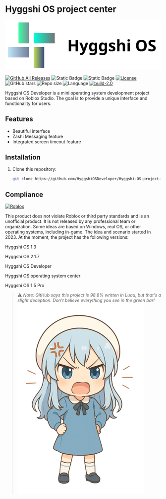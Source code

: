 # Hyggshi OS project center

![Hyggshi OS](logo.png)

[![GitHub All Releases](https://img.shields.io/github/downloads/HyggshiOSDeveloper/Hyggshi-OS-project-center/total.svg)](https://github.com/HyggshiOSDeveloper/Hyggshi-OS-project-center/releases) ![Static Badge](https://img.shields.io/badge/build-new%20operating%20system-brightgreen) ![Static Badge](https://img.shields.io/badge/build-1.3%20Low-red) [![License](https://img.shields.io/github/license/HyggshiOSDeveloper/Hyggshi-OS-project-center.svg)](https://github.com/HyggshiOSDeveloper/Hyggshi-OS-project-center/blob/main/LICENSE) ![GitHub stars](https://img.shields.io/github/stars/HyggshiOSDeveloper/Hyggshi-OS-project-center.svg) ![Repo size](https://img.shields.io/github/repo-size/HyggshiOSDeveloper/Hyggshi-OS-project-center) ![Language](https://img.shields.io/github/languages/top/HyggshiOSDeveloper/Hyggshi-OS-project-center) [![build-2.0](https://img.shields.io/badge/build-2.1.6-brightgreen)](https://github.com/HyggshiOSDeveloper/Hyggshi-OS-project-center/releases/tag/v2.1.6-Official)



Hyggshi OS Developer is a mini operating system development project based on Roblox Studio. The goal is to provide a unique interface and functionality for users.

## Features

- Beautiful interface
- Zashi Messaging feature
- Integrated screen timeout feature

## Installation

1. Clone this repository:
   ```bash
   git clone https://github.com/HyggshiOSDeveloper/Hyggshi-OS-project-center.git
   ```

## Compliance

[![Roblox](https://1000logos.net/wp-content/uploads/2017/09/Roblox-Logo.png)](https://github.com/ROBLOX)

This product does not violate Roblox or third party standards and is an unofficial product. It is not released by any professional team or organization. Some ideas are based on Windows, real OS, or other operating systems, including in-game. The idea and scenario started in 2023. At the moment, the project has the following versions:

Hyggshi OS 1.3

Hyggshi OS 2.1.7

Hyggshi OS Developer

Hyggshi OS operating system center

Hyggshi OS 1.5 Pro

> ⚠️ *Note: GitHub says this project is 98.8% written in Luau, but that's a slight deception. Don't believe everything you see in the green bar!*
> ![Hyggshi OS](Image(2).png)
